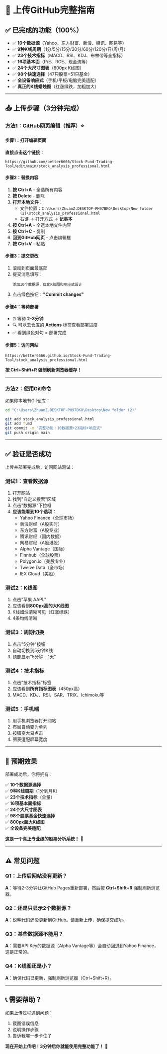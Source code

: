 # 🚀 上传GitHub完整指南

## ✅ 已完成的功能（100%）

- ✅ **10个数据源**（Yahoo、东方财富、新浪、腾讯、网易等）
- ✅ **9种K线周期**（1分/5分/15分/30分/60分/120分/日/周/月）
- ✅ **23个技术指标**（MACD、RSI、KDJ、布林带等全指标）
- ✅ **16项基本面**（P/E、ROE、现金流等）
- ✅ **24个大尺寸图表**（800px K线图）
- ✅ **98个快速选择**（47只股票+51只基金）
- ✅ **全设备响应式**（手机/平板/电脑完美适配）
- ✅ **真正的K线蜡烛图**（红涨绿跌，加粗加大）

---

## 📤 上传步骤（3分钟完成）

### 方法1：GitHub网页编辑（推荐）⭐

#### 步骤1：打开编辑页面
**直接点击这个链接**：
```
https://github.com/better6666/Stock-Fund-Trading-Tool/edit/main/stock_analysis_professional.html
```

#### 步骤2：替换内容
1. **按 Ctrl+A** - 全选所有内容
2. **按 Delete** - 删除
3. **打开本地文件**：
   - 文件位置：`C:\Users\ZhuanZ.DESKTOP-PH97BKO\Desktop\New folder (2)\stock_analysis_professional.html`
   - 右键 → 打开方式 → **记事本**
4. **按 Ctrl+A** - 全选本地文件内容
5. **按 Ctrl+C** - 复制
6. **回到GitHub网页** - 点击编辑框
7. **按 Ctrl+V** - 粘贴

#### 步骤3：提交更改
1. 滚动到页面最底部
2. 提交消息填写：
   ```
   添加10个数据源，优化K线图和响应式设计
   ```
3. 点击绿色按钮：**"Commit changes"**

#### 步骤4：等待部署
- ⏰ 等待 **2-3分钟**
- 🔍 可以去仓库的 **Actions** 标签查看部署进度
- ✅ 看到绿色对勾 = 部署完成

#### 步骤5：访问网站
```
https://better6666.github.io/Stock-Fund-Trading-Tool/stock_analysis_professional.html
```

**按 Ctrl+Shift+R 强制刷新浏览器缓存！**

---

### 方法2：使用Git命令

如果你本地有Git仓库：

```bash
cd "C:\Users\ZhuanZ.DESKTOP-PH97BKO\Desktop\New folder (2)"

git add stock_analysis_professional.html
git add *.md
git commit -m "完整功能：10数据源+23指标+响应式"
git push origin main
```

---

## ✅ 验证是否成功

上传并部署完成后，访问网站测试：

### 测试1：查看数据源
1. 打开网站
2. 找到"自定义搜索"区域
3. 点击"数据源"下拉框
4. **应该能看到10个选项**：
   - Yahoo Finance（全球市场）
   - 新浪财经（A股实时）
   - 东方财富（A股专业）
   - 腾讯财经（国内数据）
   - 网易财经（A股港股）
   - Alpha Vantage（国际）
   - Finnhub（全球股票）
   - Polygon.io（美股专业）
   - Twelve Data（全市场）
   - IEX Cloud（美股）

### 测试2：K线图
1. 点击"苹果 AAPL"
2. 应该看到**800px高的大K线图**
3. K线蜡烛清晰可见（红涨绿跌）
4. 4条均线清晰

### 测试3：周期切换
1. 点击"5分钟"按钮
2. 自动切换到5分钟K线
3. 顶部显示"5分钟 - 1天"

### 测试4：技术指标
1. 点击"技术指标"标签
2. 应该看到**所有指标图表**（450px高）
3. MACD、KDJ、RSI、SAR、TRIX、Ichimoku等

### 测试5：手机端
1. 用手机浏览器打开网站
2. 布局自动变为单列
3. 按钮变大易点击
4. 图表适配屏幕宽度

---

## 🎯 **预期效果**

部署成功后，你将拥有：

✅ **10个数据源选择**  
✅ **9种K线周期**（1分到月K）  
✅ **23个技术指标**（全量）  
✅ **16项基本面指标**  
✅ **24个大尺寸图表**  
✅ **98个股票基金快速选择**  
✅ **800px超大K线图**  
✅ **全设备完美适配**  

**这是一个真正专业级的股票分析系统！** 🎉

---

## ⚠️ 常见问题

### Q1：上传后网站没有更新？
**A**：等待2-3分钟让GitHub Pages重新部署，然后按 **Ctrl+Shift+R** 强制刷新浏览器。

### Q2：还是只显示2个数据源？
**A**：说明代码还没更新到GitHub。请重新上传，确保提交成功。

### Q3：某些数据源不能用？
**A**：需要API Key的数据源（Alpha Vantage等）会自动回退到Yahoo Finance，这是正常的。

### Q4：K线图还是小？
**A**：确保代码已更新，强制刷新浏览器（Ctrl+Shift+R）。

---

## 📞 需要帮助？

如果上传过程遇到问题：
1. 截图错误信息
2. 说明操作步骤
3. 告诉我哪一步卡住了

**现在开始上传吧！3分钟后你就能使用完整功能了！** 🚀

